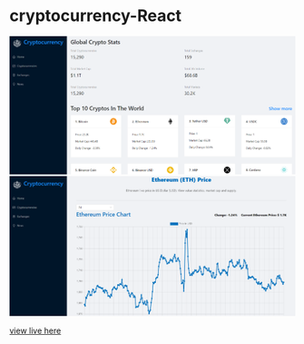 # cryptocurrency-React

![image](https://github.com/Abhishek-k-git/Image/blob/main/Screenshot%20(98).png)
![image](https://github.com/Abhishek-k-git/Image/blob/main/Screenshot%20(97).png)


[view live here](https://main--stunning-lily-b39c6a.netlify.app)
